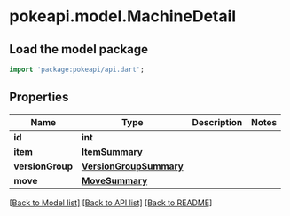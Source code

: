 # pokeapi.model.MachineDetail

## Load the model package
```dart
import 'package:pokeapi/api.dart';
```

## Properties
Name | Type | Description | Notes
------------ | ------------- | ------------- | -------------
**id** | **int** |  | 
**item** | [**ItemSummary**](ItemSummary.md) |  | 
**versionGroup** | [**VersionGroupSummary**](VersionGroupSummary.md) |  | 
**move** | [**MoveSummary**](MoveSummary.md) |  | 

[[Back to Model list]](../README.md#documentation-for-models) [[Back to API list]](../README.md#documentation-for-api-endpoints) [[Back to README]](../README.md)


